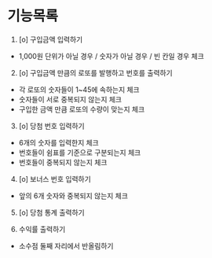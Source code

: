 # 기능목록

1. [o] 구입금액 입력하기 

  - 1,000원 단위가 아닐 경우 / 숫자가 아닐 경우 / 빈 칸일 경우 체크

2. [o] 구입금액 만큼의 로또를 발행하고 번호를 출력하기

  - 각 로또의 숫자들이 1~45에 속하는지 체크
  - 숫자들이 서로 중복되지 않는지 체크
  - 구입한 금액 만큼 로또의 수량이 맞는지 체크

3. [o] 당첨 번호 입력하기

  - 6개의 숫자를 입력한지 체크
  - 번호들이 쉼표를 기준으로 구분되는지 체크
  - 번호들이 중복되지 않는지 체크

4. [o] 보너스 번호 입력하기

  - 앞의 6개 숫자와 중복되지 않는지 체크

5. [o] 당첨 통계 출력하기

6. 수익률 출력하기

  - 소수점 둘째 자리에서 반올림하기